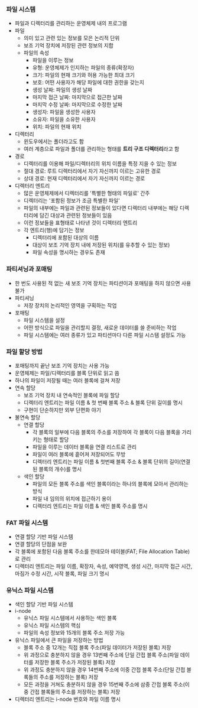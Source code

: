### 파일 시스템
- 파일과 디렉터리를 관리하는 운영체제 내의 프로그램
- 파일
  - 의미 있고 관련 있는 정보를 모은 논리적 단위
  - 보조 기억 장치에 저장된 관련 정보의 지합
  - 파일의 속성
    - 파일을 이루는 정보
    - 유형: 운영체제가 인지하는 파일의 종류(확장자)
    - 크기: 파일의 현재 크기와 허용 가능한 최대 크기
    - 보호: 어떤 사용자가 해당 파일에 대한 권한을 갖는지
    - 생성 날짜: 파일의 생성 날짜
    - 마지막 접근 날짜: 마지막으로 접근한 날짜
    - 마지막 수정 날짜: 마지막으로 수정한 날짜
    - 생성자: 파일을 생성한 사용자
    - 소유자: 파일을 소유한 사용자
    - 위치: 파일의 현재 위치
- 디렉터리
  - 윈도우에서는 폴더라고도 함
  - 여러 계층으로 파일과 폴더를 관리하는 형태를 **트리 구조 디렉터리**라고 함
- 경로
  - 디렉터리를 이용해 파일/디렉터리의 위치 이름을 특정 지을 수 있는 정보
  - 절대 경로: 루트 디렉터리에서 자기 자신까지 이르는 고유한 경로
  - 상대 경로: 현재 디렉터리에서 자기 자신까지 이르는 경로
- 디렉터리 엔트리
  - 많은 운영체제에서 디렉터리를 '특별한 형태의 파일로' 간주
  - 디렉터리는 '포함된 정보가 조금 특별한 파일'
  - 파일의 내부에는 파일과 관련된 정보들이 있다면 디렉터리 내부에는 해당 디렉터리에 담긴 대상과 관련된 정보들이 있음
  - 이런 정보들을 표형태로 나타낸 것이 디렉터리 엔트리
  - 각 엔트리(행)에 담기는 정보
    - 디렉터리에 포함된 대상의 이름
    - 대상이 보조 기억 장치 내에 저장된 위치(를 유추할 수 있는 정보)
    - 파일 속성을 명시하는 경우도 존재

### 파티셔닝과 포매팅
- 한 번도 사용된 적 없는 새 보조 기억 장치는 파티션이과 포매팅을 하지 않으면 사용 불가
- 파티셔닝
  - 저장 장치의 논리적인 영역을 구획하는 작업
- 포매팅
  - 파일 시스템을 설정
  - 어떤 방식으로 파일을 관리할지 결정, 새로운 데이터를 쓸 준비하는 작업
  - 파일 시스템에는 여러 종류가 있고 파티션마다 다른 파일 시스템 설정도 가능

### 파일 할당 방법
- 포매팅까지 끝난 보조 기억 장치는 사용 가능
- 운영체제는 파일/디렉터리를 블록 단위로 읽고 씀
- 하나의 파일이 저장될 때는 여러 블록에 걸쳐 저장
- 연속 할당
  - 보조 기억 장치 내 연속적인 블록에 파일 할당
  - 디렉터리 엔트리는 파일 이름 & 첫 번째 블록 주소 & 블록 단위 길이를 명시
  - 구현이 단순하지만 외부 단편화 야기
- 불연속 할당
  - 연결 할당
    - 각 블록의 일부에 다음 블록의 주소를 저장하여 각 블록이 다음 블록을 가리키는 형태로 할당
    - 파일을 이루는 데이터 블록을 연결 리스트로 관리
    - 파일이 여러 블록에 흩어져 저장되어도 무방
    - 디렉터리 엔트리는 파일 이름 & 첫번째 블록 주소 & 블록 단위의 길이(연결된 블록의 개수)를 명시
  - 색인 할당
    - 파일의 모든 블록 주소를 색인 블록이라는 하나의 블록에 모아서 관리하는 방식
    - 파일 내 임의의 위치에 접근하기 용이
    - 디렉터리 엔트리는 파일 이름 & 색인 블록 주소를 명시

### FAT 파일 시스템
- 연결 할당 기반 파일 시스템
- 연결 할당의 단점을 보완
- 각 블록에 포함된 다음 블록 주소를 한데모아 테이블(FAT; File Allocation Table)로 관리
- 디렉터리 엔트리는 파일 이름, 확장자, 속성, 예약영역, 생성 시간, 마지막 접근 시간, 마짐가 수정 시간, 시작 블록, 파일 크기 명시

### 유닉스 파일 시스템
- 색인 할당 기반 파일 시스템
- i-node
  - 유닉스 파일 시스템에서 사용하는 색인 블록
  - 유닉스 파일 시스템의 핵심
  - 파일의 속성 정보와 15개의 블록 주소 저장 가능
- 유닉스 파일에서 큰 파일을 저장하는 방법
  - 블록 주소 중 12개는 직접 블록 주소(파일 데이터가 저장된 블록) 저장
  - 위 과정으로 충분하지 않을 경우 13번째 주소에 단일 간접 블록 주소(파일 데이터를 저장한 블록 주소가 저장된 블록) 저장
  - 위 과정도 충분하지 않을 경우 14번째 주소에 이중 간접 블록 주소(단일 간접 블록들의 주소를 저장하는 블록) 저장
  - 모든 과정을 거쳐도 충분하지 않을 경우 15번째 주소에 삼중 간접 블록 주소(이중 간접 블록들의 주소를 저장하는 블록) 저장
- 디렉터리 엔트리는 i-node 번호와 파일 이름 명시